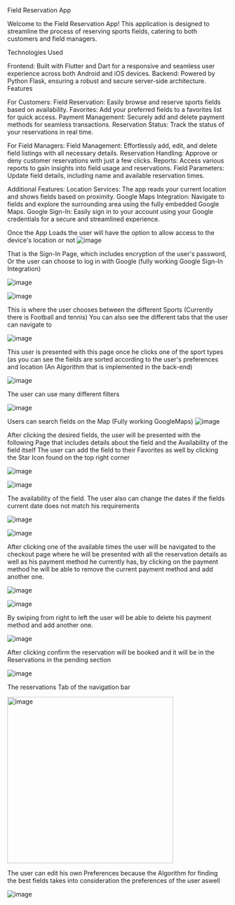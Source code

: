 Field Reservation App

Welcome to the Field Reservation App! This application is designed to streamline the process of reserving sports fields, catering to both customers and field managers.

Technologies Used

Frontend: Built with Flutter and Dart for a responsive and seamless user experience across both Android and iOS devices.
Backend: Powered by Python Flask, ensuring a robust and secure server-side architecture.
Features

For Customers:
Field Reservation: Easily browse and reserve sports fields based on availability.
Favorites: Add your preferred fields to a favorites list for quick access.
Payment Management: Securely add and delete payment methods for seamless transactions.
Reservation Status: Track the status of your reservations in real time.

For Field Managers:
Field Management: Effortlessly add, edit, and delete field listings with all necessary details.
Reservation Handling: Approve or deny customer reservations with just a few clicks.
Reports: Access various reports to gain insights into field usage and reservations.
Field Parameters: Update field details, including name and available reservation times.

Additional Features:
Location Services: The app reads your current location and shows fields based on proximity.
Google Maps Integration: Navigate to fields and explore the surrounding area using the fully embedded Google Maps.
Google Sign-In: Easily sign in to your account using your Google credentials for a secure and streamlined experience.


Once the App Loads the user will have the option to allow access to the device's location or not 
![image](https://github.com/user-attachments/assets/90565f2f-2493-401f-8b05-38c144f2d299)

That is the Sign-In Page, which includes encryption of the user's password, Or the user can choose to log in with Google (fully working Google Sign-In Integration) 

![image](https://github.com/user-attachments/assets/aa56111f-6da3-4db7-93f7-f74c2c4be061)

 ![image](https://github.com/user-attachments/assets/7f4f7bbc-ac10-4658-9565-f499c163375a)

This is where the user chooses between the different Sports (Currently there is Football and tennis) You can also see the different tabs that the user can navigate to 

![image](https://github.com/user-attachments/assets/894d1eec-20cd-459e-8307-29a0a464b11a)

This user is presented with this page once he clicks one of the sport types (as you can see the fields are sorted according to the user's preferences and location (An Algorithm that is implemented in the back-end)

![image](https://github.com/user-attachments/assets/982f9b81-6102-4ca4-892c-9854bab0dd21)

The user can use many different filters 

![image](https://github.com/user-attachments/assets/45b9abd2-020e-4b9d-97bf-a6b8a783cdfc)

Users can search fields on the Map (Fully working GoogleMaps)
![image](https://github.com/user-attachments/assets/1f537303-30ad-4156-92e8-3e6d45ce2bd8)


After clicking the desired fields, the user will be presented with the following Page that includes details about the field and the Availability of the field itself
The user can add the field to their Favorites as well by clicking the Star Icon found on the top right corner 

![image](https://github.com/user-attachments/assets/a5385935-91cb-48cd-86b0-a6f5cf4d0b54)

![image](https://github.com/user-attachments/assets/34d0e032-31e4-42cc-aba7-8801216fa03c)

The availability of the field.
The user also can change the dates if the fields current date does not match his requirements

![image](https://github.com/user-attachments/assets/74868907-120e-403d-bd5f-af3d5f7d0abd)

![image](https://github.com/user-attachments/assets/2c5a85e6-08fd-44bc-96af-a27ce82447f4)

After clicking one of the available times the user will be navigated to the checkout page where he will be presented with all the reservation details as well as his payment method he currently has, by clicking on the payment method he will be able to remove the current payment method and add another one. 

![image](https://github.com/user-attachments/assets/5493d705-3bfa-4273-a2e4-c76b16c4acc2)

![image](https://github.com/user-attachments/assets/c8634bfe-4f4c-42ef-b47f-7b937f41e82f)

By swiping from right to left the user will be able to delete his payment method and add another one. 

![image](https://github.com/user-attachments/assets/6eac1114-b181-4955-b6fa-6a195b009fc5)

After clicking confirm the reservation will be booked and it will be in the Reservations in the pending section 

![image](https://github.com/user-attachments/assets/81295f36-1d23-407c-aa51-b0a0a30a1c8f)

The reservations Tab of the navigation bar 

<img width="378" alt="image" src="https://github.com/user-attachments/assets/848216bc-84d4-46fb-bddc-e5677dca5c22">

The user can edit his own Preferences because the Algorithm for finding the best fields takes into consideration the preferences of the user aswell 

![image](https://github.com/user-attachments/assets/d88728e9-e14d-431c-bd62-85383e8e2fe4)

